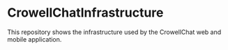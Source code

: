 # CrowellChatInfrastructure
This repository shows the infrastructure used by the CrowellChat web and mobile application.
